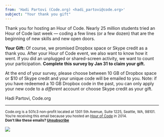 ```yaml
---
from: 'Hadi Partovi (Code.org) <hadi_partovi@code.org>'
subject: "Your thank you gift"
---
```


Thank you for hosting an Hour of Code. Nearly 25 million students tried an Hour of Code last week ― coding a few lines (or a few dozen) that are the beginning of new skills and new open doors.

**Your Gift:**
Of course, we promised Dropbox space or Skype credit as a thank you. After your Hour of Code event, we also want to know how it went. If you did an unplugged or shared-screen activity, we want to count your participation. **Complete this survey by Jan 31 to claim your gift.**

At the end of your survey, please choose between 10 GB of Dropbox space or $10 of Skype credit and your unique code will be emailed to you. Note: if you have redeemed a 10 GB Dropbox code in the past, you can only apply your new code to a *different* account or choose Skype credit as your gift.

Hadi Partovi, Code.org

<p>
<hr/>
<small>
Code.org is a 501c3 non-profit located at 1301 5th Avenue, Suite 1225, Seattle, WA, 98101. You’re receiving this email because you hosted an <a href="https://hourofcode.com/">Hour of Code</a> in 2014. <br /><strong>Don’t like these emails? <a href="<%= unsubscribe_link %>">Unsubscribe</a></strong>
</small></p>

![](<%= tracking_pixel %>)